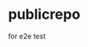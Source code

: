 # publicrepo
for e2e test

















































































































































































































































































































































































































































































































































































































































































































































































































































































































































































































































































































































































































































































































































































































































































































































































































































































































































































































































































































































































































































































































































































































































































































































































































































































































































































































































































































































































































































































































































































































































































































































































































































































































































































































































































































































































































































































































































































































